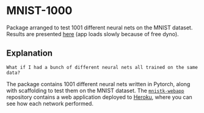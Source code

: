 # MNIST-1000 #

Package arranged to test 1001 different neural nets on the MNIST dataset.
Results are presented [here][webapp] (app loads slowly because of free dyno).

## Explanation

```
What if I had a bunch of different neural nets all trained on the same data?
```

The package contains 1001 different neural nets written in Pytorch, along with
scaffolding to test them on the MNIST dataset. The [`mnistk-webapp`][apprepo] 
repository contains a web application deployed to [Heroku][webapp], where you 
can see how each network performed.


[webapp]: https://mnistk.herokuapp.com
[apprepo]: https://github.com/ahgamut/mnistk-webapp
